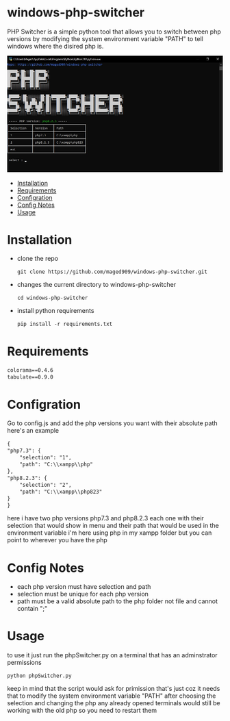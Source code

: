 # windows-php-switcher
PHP Switcher is a simple python tool that allows you to switch between php versions by modifying the system environment variable "PATH" to tell windows where the disired php is.

![program picture](https://github.com/maged909/windows-php-switcher/blob/main/program%20screenshot.jpg)

- [Installation](#Installation)
- [Requirements](#Requirements)
- [Configration](#Configration)
- [Config Notes](#config-notes)
- [Usage](#Usage)


# Installation
-	clone the repo

		git clone https://github.com/maged909/windows-php-switcher.git

-	changes the current directory to windows-php-switcher

		cd windows-php-switcher
		
-	install python requirements

		pip install -r requirements.txt

# Requirements
	
	colorama==0.4.6
	tabulate==0.9.0

# Configration
Go to config.js and add the php versions you want with their absolute path
here's an example

	{
    "php7.3": {
        "selection": "1", 
        "path": "C:\\xampp\\php"
    },
    "php8.2.3": {
        "selection": "2",
        "path": "C:\\xampp\\php823"
    }
	}
	
here i have two php versions php7.3 and php8.2.3 each one with their selection that would show in menu and their path that would be used in the environment variable
i'm here using php in my xampp folder but you can point to wherever you have the php 

# Config Notes
- each php version must have selection and path
- selection must be unique for each php version
- path must be a valid absolute path to the php folder not file and cannot contain ";"
	
	
# Usage
to use it just run the phpSwitcher.py on a terminal that has an adminstrator permissions

	python phpSwitcher.py
	
keep in mind that the script would ask for primission that's just coz it needs that to modify the system environment variable "PATH"
after choosing the selection and changing the php any already opened terminals would still be working with the old php so you need to restart them


